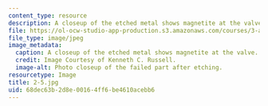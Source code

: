 ```yaml
---
content_type: resource
description: A closeup of the etched metal shows magnetite at the valve.
file: https://ol-ocw-studio-app-production.s3.amazonaws.com/courses/3-a27-case-studies-in-forensic-metallurgy-fall-2007/68dec63b2d8e00164ff6be4610acebb6_2-5.jpg
file_type: image/jpeg
image_metadata:
  caption: A closeup of the etched metal shows magnetite at the valve.
  credit: Image Courtesy of Kenneth C. Russell.
  image-alt: Photo closeup of the failed part after etching.
resourcetype: Image
title: 2-5.jpg
uid: 68dec63b-2d8e-0016-4ff6-be4610acebb6
---
```

